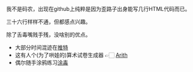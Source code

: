 我不是码农，出现在github上纯粹是因为歪路子出身能写几行HTML代码而已。

三十六行样样不通，但都感点兴趣。

除了舌毒嘴贱手残，没啥别的优点。

* 大部分时间混迹在[推特](https://twitter.com/LordDoomed)
* 这有人个(为了哄娃的)算术试卷生成器 👉🏻 [Arith](https://lorddoomed.github.io/Arith/)
* 偶尔随手涂鸦练习[涂毒](https://trello.com/b/T4KHl7UF)
